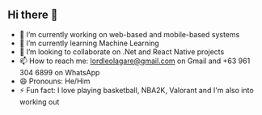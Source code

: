 ## Hi there 👋

- 🔭 I’m currently working on web-based and mobile-based systems
- 🌱 I’m currently learning Machine Learning
- 👯 I’m looking to collaborate on .Net and React Native projects
- 📫 How to reach me: lordleolagare@gmail.com on Gmail and +63 961 304 6899 on WhatsApp
- 😄 Pronouns: He/Him
- ⚡ Fun fact: I love playing basketball, NBA2K, Valorant and I'm also into working out
